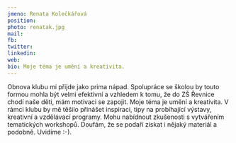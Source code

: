 ```yaml
---
jmeno: Renata Kolečkářová
position: 
photo: renatak.jpg
mail: 
fb: 
twitter: 
linkedin: 
web: 
bio: Moje téma je umění a kreativita.
---
```

Obnova klubu mi přijde jako prima nápad. Spolupráce se školou by touto formou mohla být velmi efektivní a vzhledem k tomu, že do ZŠ Řevnice chodí naše děti, mám motivaci se zapojit. Moje téma je umění a kreativita. V rámci klubu by mě těšilo přinášet inspiraci, tipy na probíhající výstavy, kreativní a vzdělávací programy. Mohu nabídnout zkušenosti s vytvářením tematických workshopů. Doufám, že se podaří získat i nějaký materiál a podobně. Uvidíme :-). 